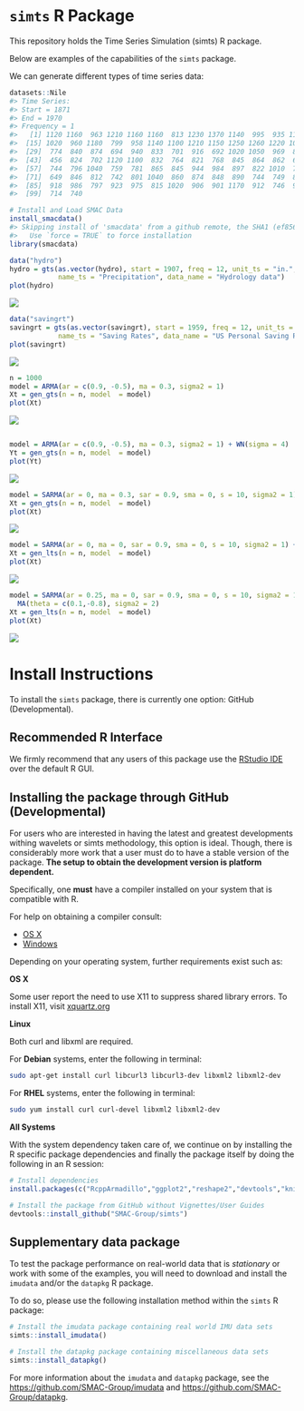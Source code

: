 
<!-- README.md is generated from README.Rmd. Please edit that file -->
`simts` R Package
=================

This repository holds the Time Series Simulation (simts) R package.

Below are examples of the capabilities of the `simts` package.

We can generate different types of time series data:

``` r
datasets::Nile
#> Time Series:
#> Start = 1871 
#> End = 1970 
#> Frequency = 1 
#>   [1] 1120 1160  963 1210 1160 1160  813 1230 1370 1140  995  935 1110  994
#>  [15] 1020  960 1180  799  958 1140 1100 1210 1150 1250 1260 1220 1030 1100
#>  [29]  774  840  874  694  940  833  701  916  692 1020 1050  969  831  726
#>  [43]  456  824  702 1120 1100  832  764  821  768  845  864  862  698  845
#>  [57]  744  796 1040  759  781  865  845  944  984  897  822 1010  771  676
#>  [71]  649  846  812  742  801 1040  860  874  848  890  744  749  838 1050
#>  [85]  918  986  797  923  975  815 1020  906  901 1170  912  746  919  718
#>  [99]  714  740

# Install and Load SMAC Data 
install_smacdata()
#> Skipping install of 'smacdata' from a github remote, the SHA1 (ef856a4f) has not changed since last install.
#>   Use `force = TRUE` to force installation
library(smacdata)

data("hydro")
hydro = gts(as.vector(hydro), start = 1907, freq = 12, unit_ts = "in.", 
            name_ts = "Precipitation", data_name = "Hydrology data")
plot(hydro)
```

![](man/figures/README-unnamed-chunk-2-1.png)

``` r
data("savingrt")
savingrt = gts(as.vector(savingrt), start = 1959, freq = 12, unit_ts = "%", 
            name_ts = "Saving Rates", data_name = "US Personal Saving Rates")
plot(savingrt)
```

![](man/figures/README-unnamed-chunk-3-1.png)

``` r
n = 1000
model = ARMA(ar = c(0.9, -0.5), ma = 0.3, sigma2 = 1)
Xt = gen_gts(n = n, model  = model)
plot(Xt)
```

![](man/figures/README-unnamed-chunk-4-1.png)

``` r

model = ARMA(ar = c(0.9, -0.5), ma = 0.3, sigma2 = 1) + WN(sigma = 4)
Yt = gen_gts(n = n, model  = model)
plot(Yt)
```

![](man/figures/README-unnamed-chunk-4-2.png)

``` r
model = SARMA(ar = 0, ma = 0.3, sar = 0.9, sma = 0, s = 10, sigma2 = 1)
Xt = gen_gts(n = n, model  = model)
plot(Xt)
```

![](man/figures/README-unnamed-chunk-5-1.png)

``` r
model = SARMA(ar = 0, ma = 0, sar = 0.9, sma = 0, s = 10, sigma2 = 1) + WN(sigma2 = 2)
Xt = gen_lts(n = n, model  = model)
plot(Xt)
```

![](man/figures/README-unnamed-chunk-6-1.png)

``` r
model = SARMA(ar = 0.25, ma = 0, sar = 0.9, sma = 0, s = 10, sigma2 = 1) + WN(sigma2 = 2) +
  MA(theta = c(0.1,-0.8), sigma2 = 2)
Xt = gen_lts(n = n, model  = model)
plot(Xt)
```

![](man/figures/README-unnamed-chunk-7-1.png)

Install Instructions
====================

To install the `simts` package, there is currently one option: GitHub (Developmental).

Recommended R Interface
-----------------------

We firmly recommend that any users of this package use the [RStudio IDE](https://www.rstudio.com/products/rstudio/download/) over the default R GUI.

Installing the package through GitHub (Developmental)
-----------------------------------------------------

For users who are interested in having the latest and greatest developments withing wavelets or simts methodology, this option is ideal. Though, there is considerably more work that a user must do to have a stable version of the package. **The setup to obtain the development version is platform dependent.**

Specifically, one **must** have a compiler installed on your system that is compatible with R.

For help on obtaining a compiler consult:

-   [OS X](http://thecoatlessprofessor.com/programming/r-compiler-tools-for-rcpp-on-os-x/)
-   [Windows](https://cran.r-project.org/bin/windows/Rtools/)

Depending on your operating system, further requirements exist such as:

**OS X**

Some user report the need to use X11 to suppress shared library errors. To install X11, visit [xquartz.org](http://www.xquartz.org/)

**Linux**

Both curl and libxml are required.

For **Debian** systems, enter the following in terminal:

``` bash
sudo apt-get install curl libcurl3 libcurl3-dev libxml2 libxml2-dev
```

For **RHEL** systems, enter the following in terminal:

``` bash
sudo yum install curl curl-devel libxml2 libxml2-dev
```

**All Systems**

With the system dependency taken care of, we continue on by installing the R specific package dependencies and finally the package itself by doing the following in an R session:

``` r
# Install dependencies
install.packages(c("RcppArmadillo","ggplot2","reshape2","devtools","knitr","rmarkdown"))

# Install the package from GitHub without Vignettes/User Guides
devtools::install_github("SMAC-Group/simts")
```

Supplementary data package
--------------------------

To test the package performance on real-world data that is *stationary* or work with some of the examples, you will need to download and install the `imudata` and/or the `datapkg` R package.

To do so, please use the following installation method within the `simts` R package:

``` r
# Install the imudata package containing real world IMU data sets
simts::install_imudata()

# Install the datapkg package containing miscellaneous data sets
simts::install_datapkg()
```

For more information about the `imudata` and `datapkg` package, see the <https://github.com/SMAC-Group/imudata> and <https://github.com/SMAC-Group/datapkg>.
